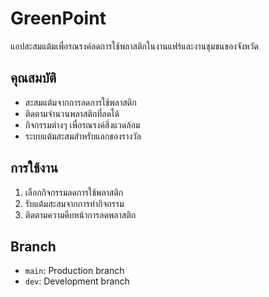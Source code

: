# GreenPoint

แอปสะสมแต้มเพื่อรณรงค์ลดการใช้พลาสติกในงานแฟร์และงานชุมชนของจังหวัด

## คุณสมบัติ

- สะสมแต้มจากการลดการใช้พลาสติก
- ติดตามจำนวนพลาสติกที่ลดได้
- กิจกรรมต่างๆ เพื่อรณรงค์สิ่งแวดล้อม
- ระบบแต้มสะสมสำหรับแลกของรางวัล

## การใช้งาน

1. เลือกกิจกรรมลดการใช้พลาสติก
2. รับแต้มสะสมจากการทำกิจกรรม
3. ติดตามความคืบหน้าการลดพลาสติก

## Branch

- `main`: Production branch
- `dev`: Development branch
